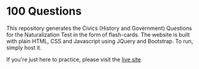# 100 Questions

This repository generates the Civics (History and Government) Questions for the Naturalization Test in the form of flash-cards. The website is built with plain HTML, CSS and Javascript using JQuery and Bootstrap. To run, simply host it.

If you're just here to practice, please visit the [live site](https://sayush.github.io/100questions/)
